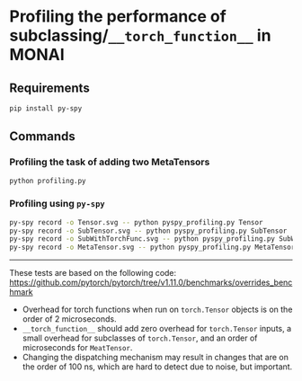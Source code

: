 # Profiling the performance of subclassing/`__torch_function__` in MONAI

## Requirements
```bash
pip install py-spy
```

## Commands

### Profiling the task of adding two MetaTensors
```bash
python profiling.py
```

### Profiling using `py-spy`
```bash
py-spy record -o Tensor.svg -- python pyspy_profiling.py Tensor
py-spy record -o SubTensor.svg -- python pyspy_profiling.py SubTensor
py-spy record -o SubWithTorchFunc.svg -- python pyspy_profiling.py SubWithTorchFunc
py-spy record -o MetaTensor.svg -- python pyspy_profiling.py MetaTensor
```

---
These tests are based on the following code:
https://github.com/pytorch/pytorch/tree/v1.11.0/benchmarks/overrides_benchmark

- Overhead for torch functions when run on `torch.Tensor` objects is on the order of 2 microseconds.
- `__torch_function__` should add zero overhead for `torch.Tensor` inputs, a small overhead for subclasses of `torch.Tensor`, and an order of microseconds for `MeatTensor`.
- Changing the dispatching mechanism may result in changes that are on the order of 100 ns, which are hard to detect due to noise, but important.
